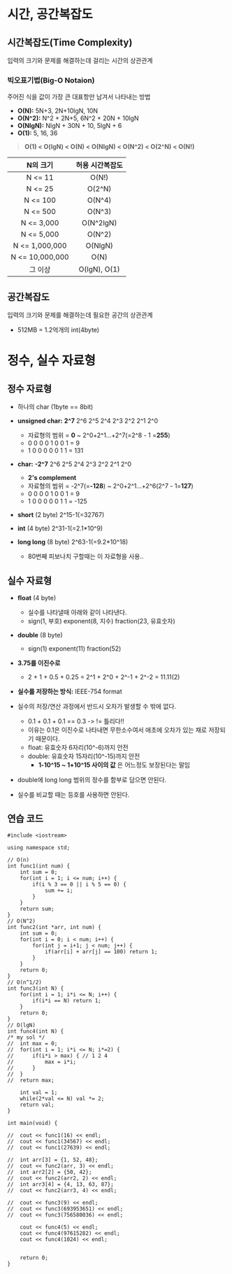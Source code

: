 # 시간, 공간복잡도
## 시간복잡도(Time Complexity)
입력의 크기와 문제를 해결하는데 걸리는 시간의 상관관계

### 빅오표기법(Big-O Notaion)
주어진 식을 값이 가장 큰 대표항만 남겨서 나타내는 방법

* __O(N):__ 5N+3, 2N+10lgN, 10N
* __O(N^2):__ N^2 + 2N+5, 6N^2 + 20N + 10lgN
* __O(NlgN):__ NlgN + 30N + 10, 5lgN + 6
* __O(1):__ 5, 16, 36

> __O(1) < O(lgN) < O(N) < O(NlgN) < O(N^2) < O(2^N) < O(N!)__

|  <center>N의 크기</center> |  <center>허용 시간복잡도</center> |
|:--------:|:--------:|
| N <= 11 | O(N!) |
| N <= 25 | O(2^N) |
| N <= 100 | O(N^4) |
| N <= 500 | O(N^3) |
| N <= 3,000 | O(N^2lgN) |
| N <= 5,000 | O(N^2) |
| N <= 1,000,000 | O(NlgN) |
| N <= 10,000,000 | O(N) |
| 그 이상 | O(lgN), O(1) |

## 공간복잡도
입력의 크기와 문제를 해결하는데 필요한 공간의 상관관계

* 512MB = 1.2억개의 int(4byte)

# 정수, 실수 자료형
## 정수 자료형
* 하나의 char (1byte == 8bit)

* __unsigned char:__ __2^7__ 2^6 2^5 2^4 2^3 2^2 2^1 2^0
  + 자료형의 범위 = __0__ ~ 2^0+2^1...+2^7(=2^8 - 1 =__255__)
  + 0 0 0 0 1 0 0 1 = 9
  + 1 0 0 0 0 0 1 1 = 131
* __char:__ __-2^7__ 2^6 2^5 2^4 2^3 2^2 2^1 2^0
  + __2's complement__
  + 자료형의 범위 = -2^7(=__-128__) ~ 2^0+2^1...+2^6(2^7 - 1=__127__)
  + 0 0 0 0 1 0 0 1 = 9
  + 1 0 0 0 0 0 1 1 = -125

* __short__ (2 byte) 2^15-1(=32767)
* __int__ (4 byte) 2^31-1(=2.1*10^9)
* __long long__ (8 byte) 2^63-1(=9.2*10^18)
  + 80번째 피보나치 구할때는 이 자료형을 사용..

## 실수 자료형
* __float__ (4 byte)
  + 실수를 나타낼때 아래와 같이 나타낸다.
  + sign(1, 부호) exponent(8, 지수) fraction(23, 유효숫자)
* __double__ (8 byte)
  + sign(1) exponent(11) fraction(52)

* __3.75를 이진수로__
  + 2 + 1 + 0.5 + 0.25 = 2^1 + 2^0 + 2^-1 + 2^-2 = 11.11(2)


* __실수를 저장하는 방식:__ IEEE-754 format
* 실수의 저장/연산 과정에서 반드시 오차가 발생할 수 밖에 없다.
  + 0.1 + 0.1 + 0.1 == 0.3 -> != 틀리다!! 
  + 이유는 0.1은 이진수로 나타내면 무한소수여서 애초에 오차가 있는 채로 저장되기 때문이다.
  + float: 유효숫자 6자리(10^-6)까지 안전
  + double: 유효숫자 15자리(10^-15)까지 안전
    - __1-10^15 ~ 1+10^15 사이의 값__ 은 어느정도 보장된다는 말임
* double에 long long 범위의 정수를 함부로 담으면 안된다.
* 실수를 비교할 때는 등호를 사용하면 안된다.

## 연습 코드

```
#include <iostream>

using namespace std;

// O(n)
int func1(int num) {
	int sum = 0;
	for(int i = 1; i <= num; i++) {
		if(i % 3 == 0 || i % 5 == 0) {
			sum += i;
		}
	}
	return sum;
}
// O(N^2)
int func2(int *arr, int num) {
	int sum = 0;
	for(int i = 0; i < num; i++) {
		for(int j = i+1; j < num; j++) {
			if(arr[i] + arr[j] == 100) return 1;
		}
	}
	return 0; 
}
// O(n^1/2)
int func3(int N) {
	for(int i = 1; i*i <= N; i++) {
		if(i*i == N) return 1;
	}
	return 0;
}
// O(lgN)
int func4(int N) {
/* my sol */  
//	int max = 0;
//	for(int i = 1; i*i <= N; i*=2) {
//		if(i*i > max) { // 1 2 4
//			max = i*i;
//		}
//	}
//	return max;

	int val = 1;
	while(2*val <= N) val *= 2;
	return val;
}

int main(void) {

//	cout << func1(16) << endl;
//	cout << func1(34567) << endl;
//	cout << func1(27639) << endl;
	
//	int arr[3] = {1, 52, 48};
//	cout << func2(arr, 3) << endl;
//	int arr2[2] = {50, 42};
//	cout << func2(arr2, 2) << endl;
//	int arr3[4] = {4, 13, 63, 87};
//	cout << func2(arr3, 4) << endl;
	
//	cout << func3(9) << endl;
//	cout << func3(693953651) << endl;
//	cout << func3(756580036) << endl;
	
	cout << func4(5) << endl;
	cout << func4(97615282) << endl;
	cout << func4(1024) << endl;
	
	
	return 0;
}
```